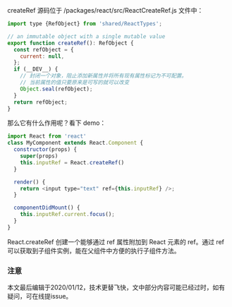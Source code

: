 createRef 源码位于 /packages/react/src/ReactCreateRef.js 文件中：

``` javascript
import type {RefObject} from 'shared/ReactTypes';

// an immutable object with a single mutable value
export function createRef(): RefObject {
  const refObject = {
    current: null,
  };
  if (__DEV__) {
    // 封闭一个对象，阻止添加新属性并将所有现有属性标记为不可配置。
    // 当前属性的值只要原来是可写的就可以改变
    Object.seal(refObject);
  }
  return refObject;
}
```

那么它有什么作用呢？看下 demo：

``` javascript
import React from 'react'
class MyComponent extends React.Component {
  constructor(props) {
    super(props)
    this.inputRef = React.createRef()
  }

  render() {
    return <input type="text" ref={this.inputRef} />;
  }

  componentDidMount() {
    this.inputRef.current.focus();
  }
}
```

React.createRef 创建一个能够通过 ref 属性附加到 React 元素的 ref。通过 ref 可以获取到子组件实例，能在父组件中方便的执行子组件方法。

### 注意

本文最后编辑于2020/01/12，技术更替飞快，文中部分内容可能已经过时，如有疑问，可在线提issue。